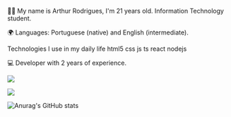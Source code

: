 👨‍💻 My name is Arthur Rodrigues, I'm 21 years old.
Information Technology student.

🌍 Languages: Portuguese (native) and English (intermediate).

Technologies I use in my daily life
html5 css js ts react nodejs

💻 Developer with 2 years of experience.



<a href="mailto:arthurerodrigues01@gmail.com">
<img src="https://img.shields.io/badge/Gmail-D14836?style=for-the-badge&logo=gmail&logoColor=white"/>

<p align="">
  <a href="https://skillicons.dev">
    <img src="https://skillicons.dev/icons?i=git,discord,github,vscode,html,java,nodejs,windows,php,javascript,laravel,bootstrap,react" />
  </a>
</p>

![Anurag's GitHub stats](https://github-readme-stats.vercel.app/api?username=anuraghazra&show_icons=true&theme=radical)







